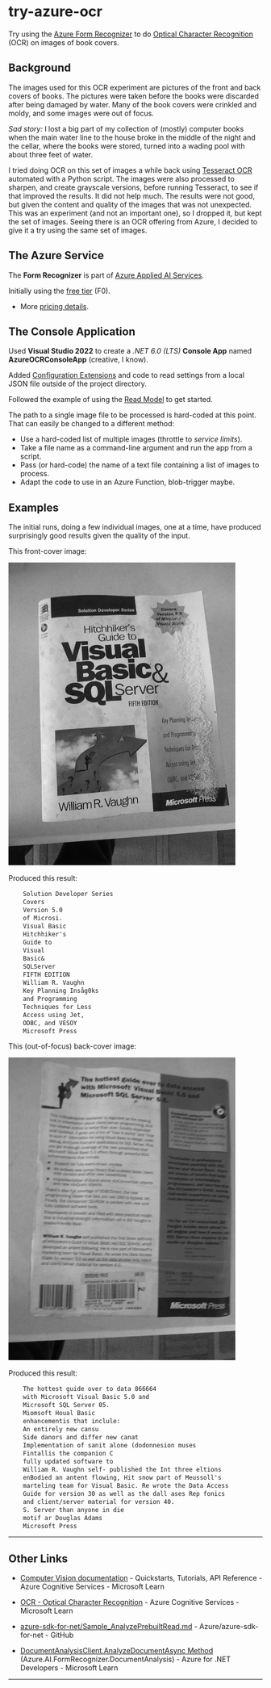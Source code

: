 # try-azure-ocr

Try using the [Azure Form Recognizer](https://learn.microsoft.com/en-us/azure/applied-ai-services/form-recognizer/overview?tabs=v3-0&view=form-recog-3.0.0) to do [Optical Character Recognition](https://learn.microsoft.com/en-us/azure/applied-ai-services/form-recognizer/concept-read?view=form-recog-3.0.0) (OCR) on images of book covers. 

## Background

The images used for this OCR experiment are pictures of the front and back covers of books. The pictures were taken before the books were discarded after being damaged by water. Many of the book covers were crinkled and moldy, and some images were out of focus.

*Sad story:* I lost a big part of my collection of (mostly) computer books when the main water line to the house broke in the middle of the night and the cellar, where the books were stored, turned into a wading pool with about three feet of water.

I tried doing OCR on this set of images a while back using [Tesseract OCR](https://github.com/tesseract-ocr/tesseract) automated with a Python script. The images were also processed to sharpen, and create grayscale versions, before running Tesseract, to see if that improved the results. It did not help much. The results were not good, but given the content and quality of the images that was not unexpected. This was an experiment (and not an important one), so I dropped it, but kept the set of images. Seeing there is an OCR offering from Azure, I decided to give it a try using the same set of images.

## The Azure Service

The **Form Recognizer** is part of [Azure Applied AI Services](https://learn.microsoft.com/en-us/azure/applied-ai-services/?view=form-recog-3.0.0).

Initially using the [free tier](https://learn.microsoft.com/en-us/azure/applied-ai-services/form-recognizer/service-limits?view=form-recog-3.0.0) (F0).

- More [pricing details](https://azure.microsoft.com/en-us/pricing/details/form-recognizer/#pricing).


## The Console Application

Used **Visual Studio 2022** to create a *.NET 6.0 (LTS)* **Console App** named **AzureOCRConsoleApp** (creative, I know).

Added [Configuration Extensions](https://learn.microsoft.com/en-us/dotnet/core/extensions/configuration#basic-example) and code to read settings from a local JSON file outside of the project directory.

Followed the example of using the [Read Model](https://learn.microsoft.com/en-us/azure/applied-ai-services/form-recognizer/how-to-guides/use-sdk-rest-api#read-model) to get started.


The path to a single image file to be processed is hard-coded at this point. That can easily be changed to a different method:
- Use a hard-coded list of multiple images (throttle to *service limits*).
- Take a file name as a command-line argument and run the app from a script.
- Pass (or hard-code) the name of a text file containing a list of images to process.
- Adapt the code to use in an Azure Function, blob-trigger maybe.


## Examples

The initial runs, doing a few individual images, one at a time, have produced surprisingly good results given the quality of the input.

This front-cover image:

![Example of book front cover image](./readme_images/IMG_0638-grayscale-h600.jpg)

Produced this result:

```plain text
    Solution Developer Series
    Covers
    Version 5.0
    of Microsi.
    Visual Basic
    Hitchhiker's
    Guide to
    Visual
    Basic&
    SQLServer
    FIFTH EDITION
    William R. Vaughn
    Key Planning Insåg0ks
    and Programming
    Techniques for Less
    Access using Jet,
    ODBC, and VESOY
    Microsoft Press
```

This (out-of-focus) back-cover image:

![Example of book back cover image](./readme_images/IMG_0639-grayscale-h600.jpg)

Produced this result:

```plain text
    The hottest guide over to data 866664
    with Microsoft Visual Basic 5.0 and
    Microsoft SQL Server 05.
    Miomsoft Houal Basic
    enhancementis that inclule:
    An entirely new cansu
    Side danors and differ new canat
    Implementation of sanit alone (dodonnesion muses
    Fintallis the companion C
    fully updated software to
    William R. Vaughn self- published the Int three eltions
    enBodied an antent flowing, Hit snow part of Meussoll's
    marteling team for Visual Basic. Re wrote the Data Access
    Guide for version 30 as well as the dall ases Rep fonics
    and client/server material for version 40.
    S. Server than anyone in die
    motif ar Douglas Adams
    Microsoft Press
```

---

## Other Links

- [Computer Vision documentation](https://learn.microsoft.com/en-us/azure/cognitive-services/computer-vision/) - Quickstarts, Tutorials, API Reference - Azure Cognitive Services - Microsoft Learn

- [OCR - Optical Character Recognition](https://learn.microsoft.com/en-us/azure/cognitive-services/computer-vision/overview-ocr) - Azure Cognitive Services - Microsoft Learn

- [azure-sdk-for-net/Sample_AnalyzePrebuiltRead.md](https://github.com/Azure/azure-sdk-for-net/blob/main/sdk/formrecognizer/Azure.AI.FormRecognizer/samples/Sample_AnalyzePrebuiltRead.md#use-the-prebuilt-read-model-to-analyze-a-document-from-a-file-stream) - Azure/azure-sdk-for-net - GitHub

- [DocumentAnalysisClient.AnalyzeDocumentAsync Method](https://learn.microsoft.com/en-us/dotnet/api/azure.ai.formrecognizer.documentanalysis.documentanalysisclient.analyzedocumentasync?view=azure-dotnet) (Azure.AI.FormRecognizer.DocumentAnalysis) - Azure for .NET Developers - Microsoft Learn

---
